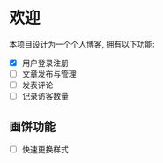 # 欢迎  
本项目设计为一个个人博客, 拥有以下功能:  
- [x] 用户登录注册
- [ ] 文章发布与管理
- [ ] 发表评论  
- [ ] 记录访客数量  
 ## 画饼功能
  - [ ] 快速更换样式

<!-- 使用文件路由  -->

